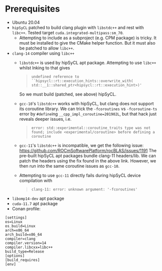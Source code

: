 # Prerequisites

* Ubuntu 20.04
* `hipSyCL` patched to build clang plugin with `libstdc++` and rest with `libc++`.
   Tested target `cuda.integrated-multipass:sm_70`.
  - Attempting to include as a subproject (e.g. CPM package) is tricky. It must be installed to
    give the CMake helper function. But it must also be patched to allow `libc++`.
* `clang-14` compiler using `libc++`
    - `libstdc++` is used by hipSyCL apt package. Attempting to use `libc++` whilst lnking to that
      gives
      > `undefined reference to ``hipsycl::rt::execution_hints::overwrite_with(
      std::__1::shared_ptr<hipsycl::rt::execution_hint>)'`

      So we must build (patched, see above) hipSyCL.
    - `gcc-10`'s `libstdc++` works with hipSyCL, but clang does not support its coroutine library.
      We can trick the `-fcoroutines` vs `-fcoroutine-ts` error by `#define`ing
      `__cpp_impl_coroutine=201902L`, but that hack just reveals deeper issues, i.e.
      > `error: std::experimental::coroutine_traits type was not found; include
      > <experimental/coroutine> before defining a coroutine`
    - `gcc-11`'s `libstdc++` is incompatible, we get the following issue:
      https://github.com/ROCmSoftwarePlatform/rocBLAS/issues/1191
      The pre-built hipSyCL apt packages bundle clang-11 headers/lib. We can patch the headers using
      the fix found in the above link. However, we then run into the same coroutine issues
      as `gcc-10`.
    - Attempting to use `gcc-11` directly fails during hipSyCL device compilation with
      > `clang-11: error: unknown argument: '-fcoroutines'`
* `libomp14-dev` apt package
* `cuda-11.7` apt package
* Conan profile:

```
[settings]
os=Linux
os_build=Linux
arch=x86_64
arch_build=x86_64
compiler=clang
compiler.version=14
compiler.libcxx=libc++
build_type=Release
[options]
[build_requires]
[env]

```